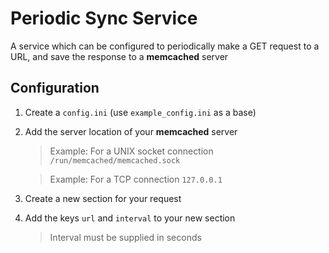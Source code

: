 # Periodic Sync Service

A service which can be configured to periodically make a GET request to a URL, and save the response to a **memcached** server

## Configuration

1. Create a `config.ini` (use `example_config.ini` as a base)
2. Add the server location of your **memcached** server
    > Example: For a UNIX socket connection `/run/memcached/memcached.sock`

    > Example: For a TCP connection `127.0.0.1`
3. Create a new section for your request
4. Add the keys `url` and `interval` to your new section
    > Interval must be supplied in seconds
